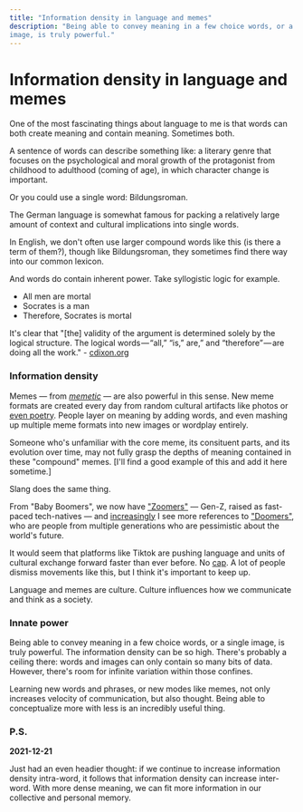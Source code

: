 ```yaml
---
title: "Information density in language and memes"
description: "Being able to convey meaning in a few choice words, or a single
image, is truly powerful."
---
```


# Information density in language and memes

One of the most fascinating things about language to me is that words can both
create meaning and contain meaning. Sometimes both.

A sentence of words can describe something like: a literary genre that focuses
on the psychological and moral growth of the protagonist from childhood to
adulthood (coming of age), in which character change is important.

Or you could use a single word: Bildungsroman.

The German language is somewhat famous for packing a relatively large amount of
context and cultural implications into single words.

In English, we don't often use larger compound words like this (is there a term
of them?), though like Bildungsroman, they sometimes find there way into our
common lexicon.

And words do contain inherent power. Take syllogistic logic for example.

- All men are mortal
- Socrates is a man
- Therefore, Socrates is mortal

It's clear that "[the] validity of the argument is determined solely by the
logical structure. The logical words — “all,” “is,” are,” and “therefore” — are
doing all the work." - [cdixon.org](https://cdixon.org/2017/02/20/aristotle-computer)

### Information density

Memes — from [_memetic_](https://en.wikipedia.org/wiki/Memetics) — are also
powerful in this sense. New meme formats are created every day from random
cultural artifacts like photos or [even
poetry](https://knowyourmeme.com/memes/this-is-just-to-say/photos). People layer
on meaning by adding words, and even mashing up multiple meme formats into new
images or wordplay entirely.

Someone who's unfamiliar with the core meme, its consituent parts, and its
evolution over time, may not fully grasp the depths of meaning contained in
these "compound" memes. [I'll find a good example of this and add it here
sometime.]

Slang does the same thing.

From "Baby Boomers", we now have
["Zoomers"](https://www.urbandictionary.com/define.php?term=Zoomer) — Gen-Z,
raised as fast-paced tech-natives — and
[increasingly](https://twitter.com/search?q=doomerism) I see more references to
["Doomers"](https://www.urbandictionary.com/define.php?term=Doomer), who are
people from multiple generations who are pessimistic about the world's future.

It would seem that platforms like Tiktok are pushing language and units of
cultural exchange forward faster than ever before. No
[cap](https://www.urbandictionary.com/define.php?term=cap). A lot of people dismiss
movements like this, but I think it's important to keep up.

Language and memes are culture. Culture influences how we communicate and think
as a society.

### Innate power

Being able to convey meaning in a few choice words, or a single image, is truly
powerful. The information density can be so high. There's probably a ceiling
there: words and images can only contain so many bits of data. However, there's
room for infinite variation within those confines.

Learning new words and phrases, or new modes like memes, not only increases
velocity of communication, but also thought. Being able to conceptualize more
with less is an incredibly useful thing.

### P.S.

**2021-12-21**

Just had an even headier thought: if we continue to increase information density
intra-word, it follows that information density can increase inter-word. With
more dense meaning, we can fit more information in our collective and personal
memory.
